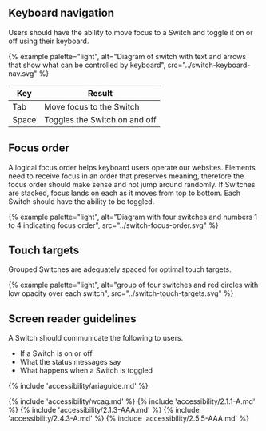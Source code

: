## Keyboard navigation

Users should have the ability to move focus to a Switch and toggle it on or off using their keyboard.

{% example palette="light",
            alt="Diagram of switch with text and arrows that show what can be controlled by keyboard",
            src="../switch-keyboard-nav.svg" %}

<rh-table>
  <table>
    <thead>
      <tr>
        <th scope="col" data-label="Element">Key</th>
        <th scope="col" data-label="Character count">Result</th>
      </tr>
    </thead>
    <tbody>
      <tr>
        <td scope="col" data-label="Key">Tab</td>
        <td scope="col" data-label="Result">Move focus to the Switch</td>
      </tr>
      <tr>
        <td scope="col" data-label="Key">Space</td>
        <td scope="col" data-label="Result">Toggles the Switch on and off</td>
      </tr>
    </tbody>
  </table>
</rh-table>

## Focus order

A logical focus order helps keyboard users operate our websites. Elements need to receive focus in an order that preserves meaning, therefore the focus order should make sense and not jump around randomly. If Switches are stacked, focus lands on each as it moves from top to bottom. Each Switch should have the ability to be toggled.

{% example palette="light",
            alt="Diagram with four switches and numbers 1 to 4 indicating focus order",
            src="../switch-focus-order.svg" %}

## Touch targets

Grouped Switches are adequately spaced for optimal touch targets.

{% example palette="light",
            alt="group of four switches and red circles with low opacity over each switch",
            src="../switch-touch-targets.svg" %}

## Screen reader guidelines

A Switch should communicate the following to users.

- If a Switch is on or off
- What the status messages say
- What happens when a Switch is toggled

{% include 'accessibility/ariaguide.md' %}

{% include 'accessibility/wcag.md' %}
{% include 'accessibility/2.1.1-A.md' %}
{% include 'accessibility/2.1.3-AAA.md' %}
{% include 'accessibility/2.4.3-A.md' %}
{% include 'accessibility/2.5.5-AAA.md' %}